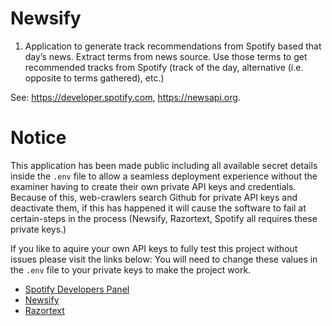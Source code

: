 # Newsify

1) Application to generate track recommendations from Spotify based that day’s news. Extract terms from news source. Use those terms to get recommended tracks from Spotify (track of the day, alternative (i.e. opposite to terms gathered), etc.)

See: https://developer.spotify.com, https://newsapi.org.

# Notice

This application has been made public including all available secret details inside the `.env` file to allow a seamless deployment experience without the examiner having to create their own private API keys and credentials. Because of this, web-crawlers search Github for private API keys and deactivate them, if this has happened it will cause the software to fail at certain-steps in the process (Newsify, Razortext, Spotify all requires these private keys.)<br/>

If you like to aquire your own API keys to fully test this project without issues please visit the links below: You will need to change these values in the `.env` file to your private keys to make the project work.

* [Spotify Developers Panel](https://developer.spotify.com/)
* [Newsify](https://newsapi.org/register)
* [Razortext](https://www.textrazor.com/signup)

